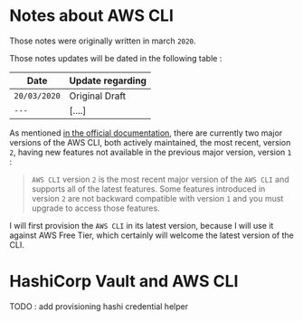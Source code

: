 # Notes about AWS CLI

Those notes were originally written in march `2020`.

Those notes updates will be dated in the following table :

| Date         | Update regarding |
| ----------   | ---------------- |
| `20/03/2020` | Original Draft   |
| `---` | [....]   |

As mentioned [in the official documentation](https://docs.aws.amazon.com/cli/latest/userguide/cli-chap-install.html), there are currently two major versions of the AWS CLI, both actively maintained, the most recent, version `2`, having new features not available in the previous major version, version `1` :

>
> `AWS CLI` version `2` is the most recent major version
> of the `AWS CLI` and supports all of the latest features.
> Some features introduced in version `2` are not backward
> compatible with version `1` and you must upgrade to
> access those features.
>

I will first provision the `AWS CLI` in its latest version, because I will use it against AWS Free Tier, which certainly will welcome the latest version of the CLI.


# HashiCorp Vault and AWS CLI

TODO : add provisioning hashi credential helper
